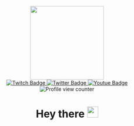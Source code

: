 <div id="header" align="center">
<img src="https://media.giphy.com/media/KoNYPNsRlbkCWD2ykO/giphy.gif" width="200"
</div>

<div id="badges">
 <a href="https://www.twitch.tv/neverendingchapters">
   <img src="https://img.shields.io/badge/twitch-blueviolet?logo=twitch&logoColor=white&style=for-the-badge" alt="Twitch Badge"/>
  </a>
 <a href="https://twitter.com/NeverEndingChap">
  <img src="https://img.shields.io/badge/Twitter-blue?logo=twitter&logoColor=white&style=for-the-badge" alt="Twitter Badge"/>
 </a>
 <a href="https://www.youtube.com/channel/UCd-C87cgJCOlzSgOrn_iKOQ">
  <img src="https://img.shields.io/badge/YouTube-red?logo=youtube&logoColor=white&style=for-the-badge" alt="Youtue Badge"/>
 </a>
</div>
<img src="https://komarev.com/ghpvc/?username=NEChapters&style=flat&color=blue" alt="Profile view counter"/>
 
<h1>
 Hey there
  <img src="https://media.giphy.com/media/hvRJCLFzcasrR4ia7z/giphy.gif" width="30px"/>
</h1>
